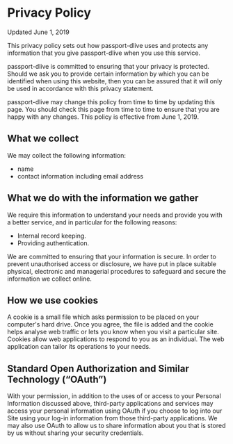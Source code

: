 # Privacy Policy

Updated June 1, 2019

This privacy policy sets out how passport-dlive uses and protects any information
that you give passport-dlive when you use this service.

passport-dlive is committed to ensuring that your privacy is protected.
Should we ask you to provide certain information by which you can be identified
when using this website, then you can be assured that it will only be used in
accordance with this privacy statement.

passport-dlive may change this policy from time to time by updating this page.
You should check this page from time to time to ensure that you are happy with
any changes. This policy is effective from June 1, 2019.

## What we collect

We may collect the following information:

* name
* contact information including email address

## What we do with the information we gather

We require this information to understand your needs and provide you with a 
better service, and in particular for the following reasons:

* Internal record keeping.
* Providing authentication.

We are committed to ensuring that your information is secure. In order to prevent
unauthorised access or disclosure, we have put in place suitable physical, electronic
and managerial procedures to safeguard and secure the information we collect online.

## How we use cookies

A cookie is a small file which asks permission to be placed on your computer's hard drive.
Once you agree, the file is added and the cookie helps analyse web traffic or lets you
know when you visit a particular site. Cookies allow web applications to respond to you as
an individual. The web application can tailor its operations to your needs.

## Standard Open Authorization and Similar Technology (“OAuth”)

With your permission, in addition to the uses of or access to your Personal Information
discussed above, third-party applications and services may access your personal information
using OAuth if you choose to log into our Site using your log-in information from those
third-party applications. We may also use OAuth to allow us to share information about you
that is stored by us without sharing your security credentials.
